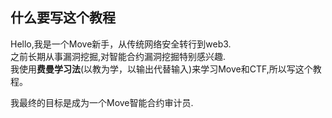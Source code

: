 

## 什么要写这个教程

Hello,我是一个Move新手，从传统网络安全转行到web3.   
之前长期从事漏洞挖掘,对智能合约漏洞挖掘特别感兴趣.    
我使用**费曼学习法**(以教为学，以输出代替输入)来学习Move和CTF,所以写这个教程。    

我最终的目标是成为一个Move智能合约审计员.





